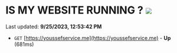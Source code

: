 # IS MY WEBSITE RUNNING ? [![](https://img.shields.io/static/v1?label=Sponsor&message=%E2%9D%A4&logo=GitHub&color=%23fe8e86)](https://github.com/sponsors/<username>)

Last updated: **9/25/2023, 12:53:42 PM**

- `GET` [https://youssefservice.me](https://youssefservice.me) - **Up** (681ms)
